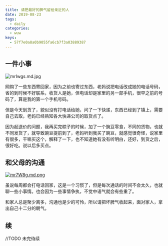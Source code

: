 ```yaml
---
title: 请把最好的脾气留给亲近的人
date: 2019-08-23
tags:
  - daily
categories:
  - wuw
keys:
  - 57f7e0a8a0b9055fa6cb7f3a03889387
---
```


## 一件小事

![mrIwgs.md.jpg](https://s2.ax1x.com/2019/08/23/mrIwgs.md.jpg)

网购了一些东西寄回家，因为之前也寄过东西，老妈说把电话改成她的电话号码，省的到时候不好联系，收货人是她，但电话却是家里的另一部手机，很早之前的号码了，算是我的第一个手机号码。

但是今天到货了，貌似没有打电话给她，问了一下快递，东西已经到了镇上，需要自己去取，老妈已经熟知各大快递公司的取货点了。

因为起送价的问题，我再买完粽子的时候，加了一个豌豆零食，不同的货物，也就不同发货了，就导致豌豆提前到了，老妈听到我买了豌豆，就感觉很奇怪，说家里有很多，干嘛买这个，解释了一下，也不知道她有没有听明白，还好，到货之后，很好吃。说以后多买点。

## 和父母的沟通

[![mr7W8g.md.png](https://s2.ax1x.com/2019/08/23/mr7W8g.md.png)](https://imgchr.com/i/mr7W8g)

虽说每周都会打电话回家，这是一个习惯了，但是每次通话的时间不会太久，也就聊一些小事情。也会因为一些事情争执，不觉中语气就会有些重了。

和家人总是聚少离多，沟通也是少的可怜，所以请把坏脾气收起来，面对家人，拿出自己十二分的朝气。

## 续

//TODO 未完待续

